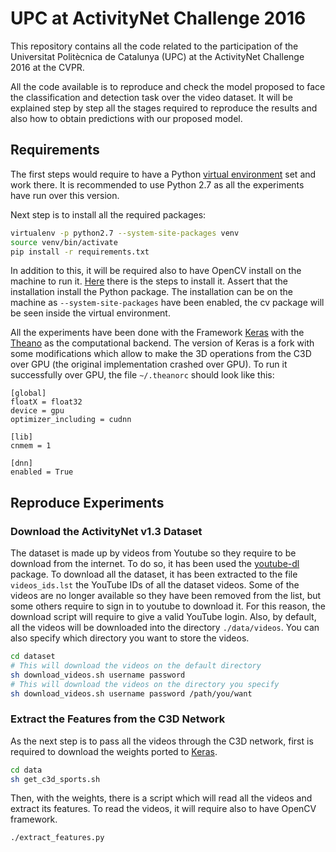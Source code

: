 # UPC at ActivityNet Challenge 2016

This repository contains all the code related to the participation of the Universitat Politècnica
de Catalunya (UPC) at the ActivityNet Challenge 2016 at the CVPR.

All the code available is to reproduce and check the model proposed to face the classification and
detection task over the video dataset. It will be explained step by step all the stages required
to reproduce the results and also how to obtain predictions with our proposed model.


## Requirements

The first steps would require to have a Python
[virtual environment](http://docs.python-guide.org/en/latest/dev/virtualenvs/) set and work there.
It is recommended to use Python 2.7 as all the experiments have run over this version.

Next step is to install all the required packages:
```bash
virtualenv -p python2.7 --system-site-packages venv
source venv/bin/activate
pip install -r requirements.txt
```

In addition to this, it will be required also to have OpenCV install on the machine to run it.
[Here](http://opencv.org/quickstart.html) there is the steps to install it. Assert that the
installation install the Python package. The installation can be on the machine as
`--system-site-packages` have been enabled, the cv package will be seen inside the virtual
environment.

All the experiments have been done with the Framework [Keras](http://keras.io/) with the
[Theano](https://github.com/Theano/Theano) as the computational backend. The version of Keras is a
fork with some modifications which allow to make the 3D operations from the C3D over GPU (the
original implementation crashed over GPU). To run it successfully over GPU, the file `~/.theanorc`
should look like this:
```
[global]
floatX = float32
device = gpu
optimizer_including = cudnn

[lib]
cnmem = 1

[dnn]
enabled = True
```

## Reproduce Experiments

### Download the ActivityNet v1.3 Dataset

The dataset is made up by videos from Youtube so they require to be download from the internet. To
do so, it has been used the [youtube-dl](https://rg3.github.io/youtube-dl/) package. To download all
the dataset, it has been extracted to the file `videos_ids.lst` the YouTube IDs of all the dataset
videos. Some of the videos are no longer available so they have been removed from the list, but
some others require to sign in to youtube to download it. For this reason, the download script will
require to give a valid YouTube login. Also, by default, all the videos will be downloaded into
the directory `./data/videos`. You can also specify which directory you want to store the videos.

```bash
cd dataset
# This will download the videos on the default directory
sh download_videos.sh username password
# This will download the videos on the directory you specify
sh download_videos.sh username password /path/you/want
```

### Extract the Features from the C3D Network

As the next step is to pass all the videos through the C3D network, first is required to download
the weights ported to [Keras](https://gist.github.com/albertomontesg/d8b21a179c1e6cca0480ebdf292c34d2).

```bash
cd data
sh get_c3d_sports.sh
```

Then, with the weights, there is a script which will read all the videos and extract its features.
To read the videos, it will require also to have OpenCV framework.

```
./extract_features.py 
